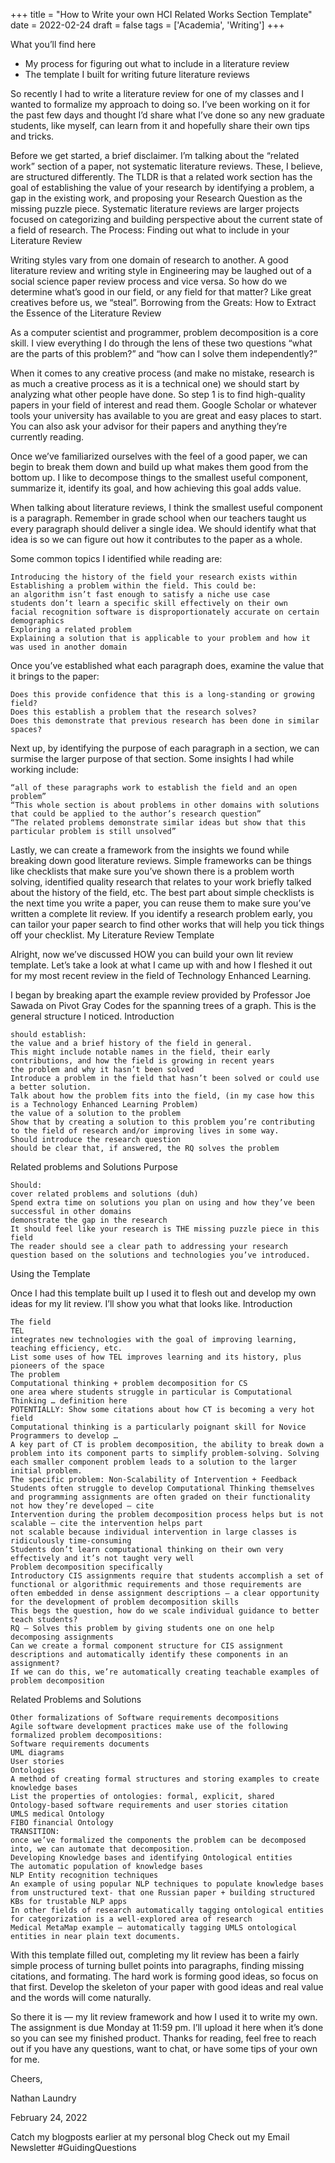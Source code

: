 +++
title = "How to Write your own HCI Related Works Section Template"
date = 2022-02-24
draft = false
tags = ['Academia', 'Writing']
+++

What you’ll find here

* My process for figuring out what to include in a literature review
* The template I built for writing future literature reviews

So recently I had to write a literature review for one of my classes and I wanted to formalize my approach to doing so. I’ve been working on it for the past few days and thought I’d share what I’ve done so any new graduate students, like myself, can learn from it and hopefully share their own tips and tricks.

Before we get started, a brief disclaimer. I’m talking about the “related work” section of a paper, not systematic literature reviews. These, I believe, are structured differently. The TLDR is that a related work section has the goal of establishing the value of your research by identifying a problem, a gap in the existing work, and proposing your Research Question as the missing puzzle piece. Systematic literature reviews are larger projects focused on categorizing and building perspective about the current state of a field of research.
The Process: Finding out what to include in your Literature Review

Writing styles vary from one domain of research to another. A good literature review and writing style in Engineering may be laughed out of a social science paper review process and vice versa. So how do we determine what’s good in our field, or any field for that matter? Like great creatives before us, we “steal”.
Borrowing from the Greats: How to Extract the Essence of the Literature Review

As a computer scientist and programmer, problem decomposition is a core skill. I view everything I do through the lens of these two questions “what are the parts of this problem?” and “how can I solve them independently?”

When it comes to any creative process (and make no mistake, research is as much a creative process as it is a technical one) we should start by analyzing what other people have done. So step 1 is to find high-quality papers in your field of interest and read them. Google Scholar or whatever tools your university has available to you are great and easy places to start. You can also ask your advisor for their papers and anything they’re currently reading.

Once we’ve familiarized ourselves with the feel of a good paper, we can begin to break them down and build up what makes them good from the bottom up. I like to decompose things to the smallest useful component, summarize it, identify its goal, and how achieving this goal adds value.

When talking about literature reviews, I think the smallest useful component is a paragraph. Remember in grade school when our teachers taught us every paragraph should deliver a single idea. We should identify what that idea is so we can figure out how it contributes to the paper as a whole.

Some common topics I identified while reading are:

    Introducing the history of the field your research exists within
    Establishing a problem within the field. This could be:
    an algorithm isn’t fast enough to satisfy a niche use case
    students don’t learn a specific skill effectively on their own
    facial recognition software is disproportionately accurate on certain demographics
    Exploring a related problem
    Explaining a solution that is applicable to your problem and how it was used in another domain

Once you’ve established what each paragraph does, examine the value that it brings to the paper:

    Does this provide confidence that this is a long-standing or growing field?
    Does this establish a problem that the research solves?
    Does this demonstrate that previous research has been done in similar spaces?

Next up, by identifying the purpose of each paragraph in a section, we can surmise the larger purpose of that section. Some insights I had while working include:

    “all of these paragraphs work to establish the field and an open problem”
    “This whole section is about problems in other domains with solutions that could be applied to the author’s research question”
    “The related problems demonstrate similar ideas but show that this particular problem is still unsolved”

Lastly, we can create a framework from the insights we found while breaking down good literature reviews. Simple frameworks can be things like checklists that make sure you’ve shown there is a problem worth solving, identified quality research that relates to your work briefly talked about the history of the field, etc. The best part about simple checklists is the next time you write a paper, you can reuse them to make sure you’ve written a complete lit review. If you identify a research problem early, you can tailor your paper search to find other works that will help you tick things off your checklist.
My Literature Review Template

Alright, now we’ve discussed HOW you can build your own lit review template. Let’s take a look at what I came up with and how I fleshed it out for my most recent review in the field of Technology Enhanced Learning.

I began by breaking apart the example review provided by Professor Joe Sawada on Pivot Gray Codes for the spanning trees of a graph. This is the general structure I noticed.
Introduction

    should establish:
    the value and a brief history of the field in general.
    This might include notable names in the field, their early contributions, and how the field is growing in recent years
    the problem and why it hasn’t been solved
    Introduce a problem in the field that hasn’t been solved or could use a better solution.
    Talk about how the problem fits into the field, (in my case how this is a Technology Enhanced Learning Problem)
    the value of a solution to the problem
    Show that by creating a solution to this problem you’re contributing to the field of research and/or improving lives in some way.
    Should introduce the research question
    should be clear that, if answered, the RQ solves the problem

Related problems and Solutions
Purpose

    Should:
    cover related problems and solutions (duh)
    Spend extra time on solutions you plan on using and how they’ve been successful in other domains
    demonstrate the gap in the research
    It should feel like your research is THE missing puzzle piece in this field
    The reader should see a clear path to addressing your research question based on the solutions and technologies you’ve introduced.

Using the Template

Once I had this template built up I used it to flesh out and develop my own ideas for my lit review. I’ll show you what that looks like.
Introduction

    The field
    TEL
    integrates new technologies with the goal of improving learning, teaching efficiency, etc.
    List some uses of how TEL improves learning and its history, plus pioneers of the space
    The problem
    Computational thinking + problem decomposition for CS
    one area where students struggle in particular is Computational Thinking … definition here
    POTENTIALLY: Show some citations about how CT is becoming a very hot field
    Computational thinking is a particularly poignant skill for Novice Programmers to develop …
    A key part of CT is problem decomposition, the ability to break down a problem into its component parts to simplify problem-solving. Solving each smaller component problem leads to a solution to the larger initial problem.
    The specific problem: Non-Scalability of Intervention + Feedback
    Students often struggle to develop Computational Thinking themselves and programming assignments are often graded on their functionality not how they’re developed — cite
    Intervention during the problem decomposition process helps but is not scalable — cite the intervention helps part
    not scalable because individual intervention in large classes is ridiculously time-consuming
    Students don’t learn computational thinking on their own very effectively and it’s not taught very well
    Problem decomposition specifically
    Introductory CIS assignments require that students accomplish a set of functional or algorithmic requirements and those requirements are often embedded in dense assignment descriptions — a clear opportunity for the development of problem decomposition skills
    This begs the question, how do we scale individual guidance to better teach students?
    RQ — Solves this problem by giving students one on one help decomposing assignments
    Can we create a formal component structure for CIS assignment descriptions and automatically identify these components in an assignment?
    If we can do this, we’re automatically creating teachable examples of problem decomposition

Related Problems and Solutions

    Other formalizations of Software requirements decompositions
    Agile software development practices make use of the following formalized problem decompositions:
    Software requirements documents
    UML diagrams
    User stories
    Ontologies
    A method of creating formal structures and storing examples to create knowledge bases
    List the properties of ontologies: formal, explicit, shared
    Ontology-based software requirements and user stories citation
    UMLS medical Ontology
    FIBO financial Ontology
    TRANSITION:
    once we’ve formalized the components the problem can be decomposed into, we can automate that decomposition.
    Developing Knowledge bases and identifying Ontological entities
    The automatic population of knowledge bases
    NLP Entity recognition techniques
    An example of using popular NLP techniques to populate knowledge bases from unstructured text- that one Russian paper + building structured KBs for trustable NLP apps
    In other fields of research automatically tagging ontological entities for categorization is a well-explored area of research
    Medical MetaMap example — automatically tagging UMLS ontological entities in near plain text documents.

With this template filled out, completing my lit review has been a fairly simple process of turning bullet points into paragraphs, finding missing citations, and formating. The hard work is forming good ideas, so focus on that first. Develop the skeleton of your paper with good ideas and real value and the words will come naturally.

So there it is — my lit review framework and how I used it to write my own. The assignment is due Monday at 11:59 pm. I’ll upload it here when it’s done so you can see my finished product. Thanks for reading, feel free to reach out if you have any questions, want to chat, or have some tips of your own for me.

Cheers,

Nathan Laundry

February 24, 2022

Catch my blogposts earlier at my personal blog
Check out my Email Newsletter #GuidingQuestions
